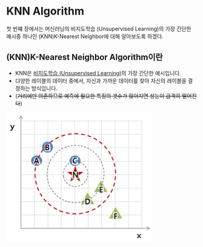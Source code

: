 # KNN Algorithm
첫 번쨰 장에서는 머신러닝의 비지도학습 (Unsupervised Learning)의 가장 간단한 예시중 하나인 (KNN)K-Nearest Neighbor에 대해 알아보도록 하겠다.

## (KNN)K-Nearest Neighbor Algorithm이란
* KNN은 [비지도학습 (Unsupervised Learning)](https://ko.wikipedia.org/wiki/%EB%B9%84%EC%A7%80%EB%8F%84_%ED%95%99%EC%8A%B5)의 가장 간단한 예시입니다.
* 댜양한 레이블의 데이터 중에서, 자신과 가까운 데이터를 찾아 자신의 레이블을 결정하는 방식입니다. 
* (~~거리에만 의존하므로 예즉에 필요한 특징의 갯수가 많아지면 성능이 급격히 떨어진다~~)

![CNNpicture](https://github.com/minecode0606/minecode0606/blob/main/images/Python_Machine_Learning/KNN(K_Nearest_Neighbor)/%EB%8B%A4%EC%9A%B4%EB%A1%9C%EB%93%9C.jfif)  

  


